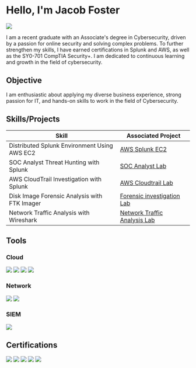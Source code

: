 # Hello, I'm Jacob Foster
<a href="https://www.linkedin.com/in/jacob-foster-5ab85223b/"><img src="https://img.shields.io/badge/-LinkedIn-0072b1?&style=for-the-badge&logo=linkedin&logoColor=white" /></a>


I am a recent graduate with an Associate's degree in Cybersecurity, driven by a passion for online security and solving complex problems. To further strengthen my skills, I have earned certifications in Splunk and AWS, as well as the SY0-701 CompTIA Security+. I am dedicated to continuous learning and growth in the field of cybersecurity.

## Objective

I am enthusiastic about applying my diverse business experience, strong passion for IT, and hands-on skills to work in the field of Cybersecurity.

## Skills/Projects

| Skill                                         | Associated Project         |
|-----------------------------------------------|----------------------------|
| Distributed Splunk Environment Using AWS EC2      | <a href="https://bit.ly/3VGAcw8">AWS Splunk EC2</a>|
| SOC Analyst Threat Hunting with Splunk       | <a href="https://bit.ly/3V5EHzO">SOC Analyst Lab</a>|
| AWS CloudTrail Investigation with Splunk       | <a href="https://bit.ly/3yHtXiz">AWS Cloudtrail Lab</a>|
| Disk Image Forensic Analysis with FTK Imager      | <a href="https://bit.ly/4c9fj1E">Forensic investigation Lab</a>|
| Network Traffic Analysis with Wireshark       | <a href="https://bit.ly/3yRkeWZ">Network Traffic Analysis Lab</a>|

## Tools

### Cloud
<div>
    <img src="https://img.shields.io/badge/-AWS-232F3E?style=for-the-badge&logo=Amazon%20AWS&logoColor=white" />
    <img src="https://img.shields.io/badge/-EC2-232F3E?style=for-the-badge&logo=Amazon%20AWS&logoColor=white" />
    <img src="https://img.shields.io/badge/S3-232F3E?style=for-the-badge&logo=Amazon%20AWS&logoColor=white" />
    <img src="https://img.shields.io/badge/CloudTrail-232F3E?style=for-the-badge&logo=Amazon%20AWS&logoColor=white" />

### Network
<div>
    <img src="https://img.shields.io/badge/-Wireshark-1679A7?&style=for-the-badge&logo=Wireshark&logoColor=white" />
    <img src="https://img.shields.io/badge/-Suricata-EF3B2D?&style=for-the-badge&logo=Suricata&logoColor=white" />

### SIEM
<div>
    <img src="https://img.shields.io/badge/-Splunk-000000?&style=for-the-badge&logo=Splunk&logoColor=white" />
</div>

## Certifications
<div>
<img src="https://img.shields.io/badge/-SY0--701%20--%20CompTIA%20Security+-00529F?style=for-the-badge&logo=CompTIA&logoColor=white" />
<img src="https://img.shields.io/badge/-Splunk_Core_Certified_Power_User-000000?style=for-the-badge&logo=Splunk&logoColor=orange" />
<img src="https://img.shields.io/badge/-Splunk_Enterprise_Certified_Admin-000000?style=for-the-badge&logo=Splunk&logoColor=orange" />
<img src="https://img.shields.io/badge/-AWS_Certified_Cloud_Practitioner-232F3E?style=for-the-badge&logo=Amazon%20AWS&logoColor=white" />
<img src="https://img.shields.io/badge/-Google_Cybersecurity_Professional_Certificate-4285F4?style=for-the-badge&logo=Google%20Cloud&logoColor=white" />
</div>
